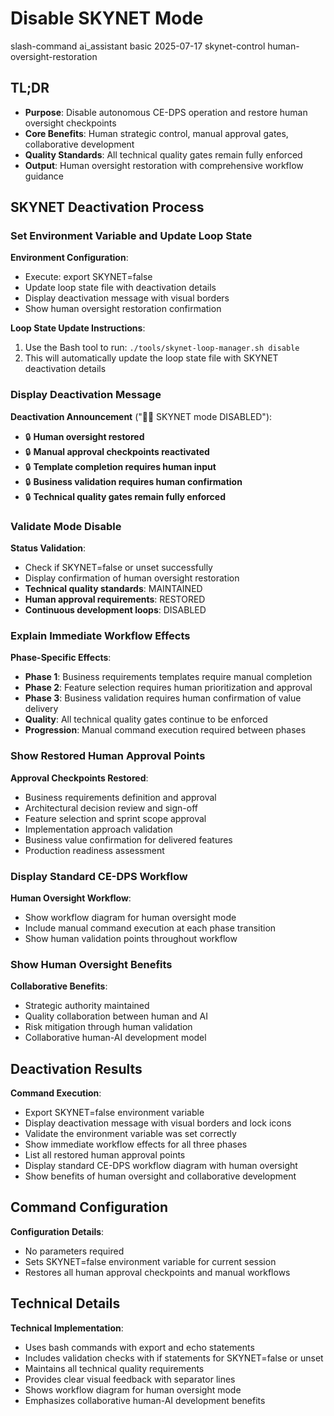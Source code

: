 # <context>Disable SKYNET Mode</context>

<meta>
  <title>SKYNET Mode Deactivation</title>
  <type>slash-command</type>
  <audience>ai_assistant</audience>
  <complexity>basic</complexity>
  <updated>2025-07-17</updated>
  <scope>skynet-control</scope>
  <mode>human-oversight-restoration</mode>
</meta>

## <summary priority="critical">TL;DR</summary>
- **Purpose**: Disable autonomous CE-DPS operation and restore human oversight checkpoints
- **Core Benefits**: Human strategic control, manual approval gates, collaborative development
- **Quality Standards**: All technical quality gates remain fully enforced
- **Output**: Human oversight restoration with comprehensive workflow guidance

## <instructions priority="high">SKYNET Deactivation Process</instructions>

### <step-1>Set Environment Variable and Update Loop State</step-1>
**Environment Configuration**:
- Execute: export SKYNET=false
- Update loop state file with deactivation details
- Display deactivation message with visual borders
- Show human oversight restoration confirmation

**Loop State Update Instructions**:
1. Use the Bash tool to run: `./tools/skynet-loop-manager.sh disable`
2. This will automatically update the loop state file with SKYNET deactivation details

### <step-2>Display Deactivation Message</step-2>
**Deactivation Announcement** ("👨‍💼 SKYNET mode DISABLED"):
- 🔒 **Human oversight restored**
- 🔒 **Manual approval checkpoints reactivated**
- 🔒 **Template completion requires human input**
- 🔒 **Business validation requires human confirmation**
- 🔒 **Technical quality gates remain fully enforced**

### <step-3>Validate Mode Disable</step-3>
**Status Validation**:
- Check if SKYNET=false or unset successfully
- Display confirmation of human oversight restoration
- **Technical quality standards**: MAINTAINED
- **Human approval requirements**: RESTORED
- **Continuous development loops**: DISABLED

### <step-4>Explain Immediate Workflow Effects</step-4>
**Phase-Specific Effects**:
- **Phase 1**: Business requirements templates require manual completion
- **Phase 2**: Feature selection requires human prioritization and approval
- **Phase 3**: Business validation requires human confirmation of value delivery
- **Quality**: All technical quality gates continue to be enforced
- **Progression**: Manual command execution required between phases

### <step-5>Show Restored Human Approval Points</step-5>
**Approval Checkpoints Restored**:
- Business requirements definition and approval
- Architectural decision review and sign-off
- Feature selection and sprint scope approval
- Implementation approach validation
- Business value confirmation for delivered features
- Production readiness assessment

### <step-6>Display Standard CE-DPS Workflow</step-6>
**Human Oversight Workflow**:
- Show workflow diagram for human oversight mode
- Include manual command execution at each phase transition
- Show human validation points throughout workflow

### <step-7>Show Human Oversight Benefits</step-7>
**Collaborative Benefits**:
- Strategic authority maintained
- Quality collaboration between human and AI
- Risk mitigation through human validation
- Collaborative human-AI development model

## <expected-output priority="medium">Deactivation Results</expected-output>

**Command Execution**:
- Export SKYNET=false environment variable
- Display deactivation message with visual borders and lock icons
- Validate the environment variable was set correctly
- Show immediate workflow effects for all three phases
- List all restored human approval points
- Display standard CE-DPS workflow diagram with human oversight
- Show benefits of human oversight and collaborative development

## <parameters priority="low">Command Configuration</parameters>
**Configuration Details**:
- No parameters required
- Sets SKYNET=false environment variable for current session
- Restores all human approval checkpoints and manual workflows

## <implementation-notes priority="low">Technical Details</implementation-notes>
**Technical Implementation**:
- Uses bash commands with export and echo statements
- Includes validation checks with if statements for SKYNET=false or unset
- Maintains all technical quality requirements
- Provides clear visual feedback with separator lines
- Shows workflow diagram for human oversight mode
- Emphasizes collaborative human-AI development benefits